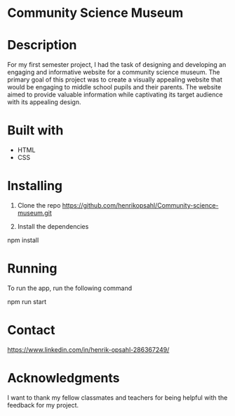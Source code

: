 # Community Science Museum

# Description

For my first semester project, I had the task of designing and developing an engaging and informative website for a community science museum. The primary goal of this project was to create a visually appealing website that would be engaging to middle school pupils and their parents. The website aimed to provide valuable information while captivating its target audience with its appealing design.

# Built with
* HTML
* CSS

# Installing

1. Clone the repo
https://github.com/henrikopsahl/Community-science-museum.git

2. Install the dependencies

npm install

# Running

To run the app, run the following command

npm run start

# Contact 

https://www.linkedin.com/in/henrik-opsahl-286367249/

# Acknowledgments 

I want to thank my fellow classmates and teachers for being helpful with the feedback for my project.
